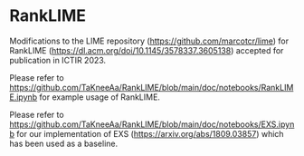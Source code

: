 # RankLIME

Modifications to the LIME repository (https://github.com/marcotcr/lime) for RankLIME (https://dl.acm.org/doi/10.1145/3578337.3605138) accepted for publication in ICTIR 2023.

Please refer to https://github.com/TaKneeAa/RankLIME/blob/main/doc/notebooks/RankLIME.ipynb for example usage of RankLIME.

Please refer to https://github.com/TaKneeAa/RankLIME/blob/main/doc/notebooks/EXS.ipynb for our implementation of EXS (https://arxiv.org/abs/1809.03857) which has been used as a baseline.